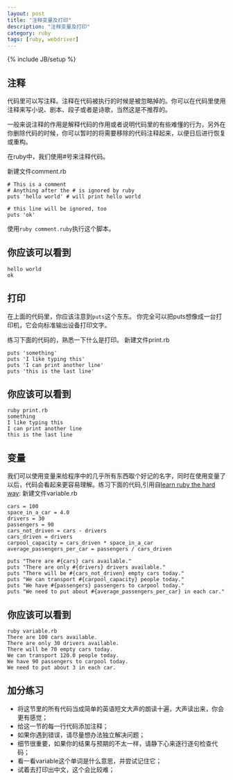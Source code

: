 ```yaml
---
layout: post
title: "注释变量及打印"
description: "注释变量及打印"
category: ruby
tags: [ruby, webdriver]
---
```

{% include JB/setup %}

注释
----
代码里可以写注释。注释在代码被执行的时候是被忽略掉的。你可以在代码里使用注释来写小说、剧本、段子或者是诗歌，当然这是不推荐的。

一般来说注释的作用是解释代码的作用或者说明代码里的有些难懂的行为，另外在你删除代码的时候，你可以暂时的将需要移除的代码注释起来，以便日后进行恢复或重构。

在ruby中，我们使用#号来注释代码。

新建文件comment.rb
	
	# This is a comment
	# Anything after the # is ignored by ruby
	puts 'hello world' # will print hello world 

	# this line will be ignored, too
	puts 'ok'

使用```ruby comment.ruby```执行这个脚本。

你应该可以看到
--------------

	hello world
	ok

打印
----
在上面的代码里，你应该注意到```puts```这个东东。
你完全可以把puts想像成一台打印机，它会向标准输出设备打印文字。

练习下面的代码的，熟悉一下什么是打印。
新建文件print.rb
	
	puts 'something'
	puts 'I like typing this'
	puts 'I can print another line'
	puts 'this is the last line'

你应该可以看到
--------------
	ruby print.rb
	something
	I like typing this
	I can print another line
	this is the last line

变量
----
我们可以使用变量来给程序中的几乎所有东西取个好记的名字，同时在使用变量了以后，代码会看起来更容易理解。练习下面的代码,引用自[learn ruby the hard way](http://ruby.learncodethehardway.org/book/ex4.html):
新建文件variable.rb

	cars = 100
	space_in_a_car = 4.0
	drivers = 30
	passengers = 90
	cars_not_driven = cars - drivers
	cars_driven = drivers
	carpool_capacity = cars_driven * space_in_a_car
	average_passengers_per_car = passengers / cars_driven

	puts "There are #{cars} cars available."
	puts "There are only #{drivers} drivers available."
	puts "There will be #{cars_not_driven} empty cars today."
	puts "We can transport #{carpool_capacity} people today."
	puts "We have #{passengers} passengers to carpool today."
	puts "We need to put about #{average_passengers_per_car} in each car."
		
你应该可以看到
-------------
	ruby variable.rb
	There are 100 cars available.
	There are only 30 drivers available.
	There will be 70 empty cars today.
	We can transport 120.0 people today.
	We have 90 passengers to carpool today.
	We need to put about 3 in each car.
	
加分练习
--------
* 将这节里的所有代码当成简单的英语短文大声的朗读十遍，大声读出来，你会更有感觉；
* 给这一节的每一行代码添加注释；
* 如果你遇到错误，请尽量想办法独立解决问题；
* 细节很重要，如果你的结果与预期的不太一样，请静下心来逐行逐句检查代码；
* 看一看variable这个单词是什么意思，并尝试记住它；
* 试着去打印出中文，这个会比较难；



	
